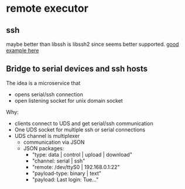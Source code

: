 # remote executor

## ssh
maybe better than libssh is libssh2 since seems better supported.
[good example here](https://www.libssh2.org/examples/ssh2.html)

## Bridge to serial devices and ssh hosts
The idea is a microservice that 
* opens serial/ssh connection 
* open listening socket for unix domain socket

Why:
* clients connect to UDS and get serial/ssh communication
* One UDS socket for multiple ssh or serial connections
* UDS channel is multiplexer
    * communication via JSON
    * JSON packages: 
        * "type: data | control | upload | download"
        * "channel: serial | ssh"
        * "remote: /dev/ttyS0 | 192.168.0.1:22"
        * "payload-type: binary | text"
        * "payload: Last login: Tue..."




